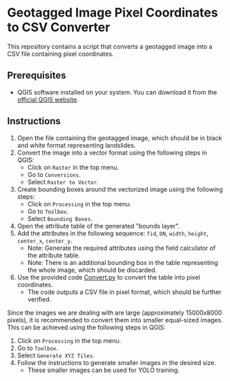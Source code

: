 
# Geotagged Image Pixel Coordinates to CSV Converter

This repository contains a script that converts a geotagged image into a CSV file containing pixel coordinates.

## Prerequisites

- QGIS software installed on your system. You can download it from the [official QGIS website](https://www.qgis.org/).

## Instructions

1. Open the file containing the geotagged image, which should be in black and white format representing landslides.
2. Convert the image into a vector format using the following steps in QGIS:
   - Click on `Raster` in the top menu.
   - Go to `Conversions`.
   - Select `Raster to Vector`.
3. Create bounding boxes around the vectorized image using the following steps:
   - Click on `Processing` in the top menu.
   - Go to `Toolbox`.
   - Select `Bounding Boxes`.
4. Open the attribute table of the generated "bounds layer".
5. Add the attributes in the following sequence: `fid`, `DN`, `width`, `height`, `center_x`, `center_y`.
   - Note: Generate the required attributes using the field calculator of the attribute table.
   - Note: There is an additional bounding box in the table representing the whole image, which should be discarded.
6. Use the provided code [Convert.py](https://github.com/adnaan-ansari/landslide-detection/blob/main/convert.py) to convert the table into pixel coordinates.
   - The code outputs a CSV file in pixel format, which should be further verified.

Since the images we are dealing with are large (approximately 15000x8000 pixels), it is recommended to convert them into smaller equal-sized images. This can be achieved using the following steps in QGIS:
1. Click on `Processing` in the top menu.
2. Go to `Toolbox`.
3. Select `Generate XYZ Tiles`.
4. Follow the instructions to generate smaller images in the desired size.
   - These smaller images can be used for YOLO training.

